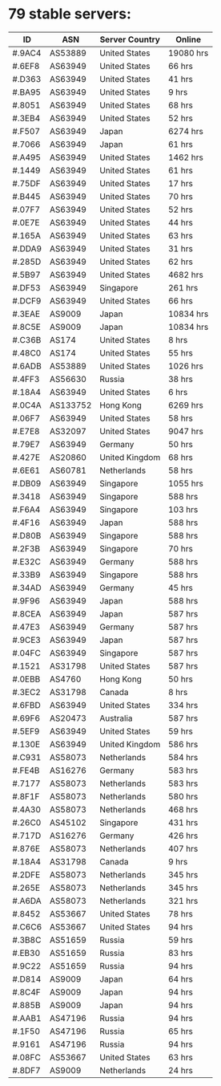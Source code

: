 # 79 stable servers:

| ID | ASN | Server Country | Online |
| ------ | ------ | ------ | ------ |
| #.9AC4 | AS53889 | United States | 19080 hrs |
| #.6EF8 | AS63949 | United States | 66 hrs |
| #.D363 | AS63949 | United States | 41 hrs |
| #.BA95 | AS63949 | United States | 9 hrs |
| #.8051 | AS63949 | United States | 68 hrs |
| #.3EB4 | AS63949 | United States | 52 hrs |
| #.F507 | AS63949 | Japan | 6274 hrs |
| #.7066 | AS63949 | Japan | 61 hrs |
| #.A495 | AS63949 | United States | 1462 hrs |
| #.1449 | AS63949 | United States | 61 hrs |
| #.75DF | AS63949 | United States | 17 hrs |
| #.B445 | AS63949 | United States | 70 hrs |
| #.07F7 | AS63949 | United States | 52 hrs |
| #.0E7E | AS63949 | United States | 44 hrs |
| #.165A | AS63949 | United States | 63 hrs |
| #.DDA9 | AS63949 | United States | 31 hrs |
| #.285D | AS63949 | United States | 62 hrs |
| #.5B97 | AS63949 | United States | 4682 hrs |
| #.DF53 | AS63949 | Singapore | 261 hrs |
| #.DCF9 | AS63949 | United States | 66 hrs |
| #.3EAE | AS9009 | Japan | 10834 hrs |
| #.8C5E | AS9009 | Japan | 10834 hrs |
| #.C36B | AS174 | United States | 8 hrs |
| #.48C0 | AS174 | United States | 55 hrs |
| #.6ADB | AS53889 | United States | 1026 hrs |
| #.4FF3 | AS56630 | Russia | 38 hrs |
| #.18A4 | AS63949 | United States | 6 hrs |
| #.0C4A | AS133752 | Hong Kong | 6269 hrs |
| #.06F7 | AS63949 | United States | 58 hrs |
| #.E7E8 | AS32097 | United States | 9047 hrs |
| #.79E7 | AS63949 | Germany | 50 hrs |
| #.427E | AS20860 | United Kingdom | 68 hrs |
| #.6E61 | AS60781 | Netherlands | 58 hrs |
| #.DB09 | AS63949 | Singapore | 1055 hrs |
| #.3418 | AS63949 | Singapore | 588 hrs |
| #.F6A4 | AS63949 | Singapore | 103 hrs |
| #.4F16 | AS63949 | Japan | 588 hrs |
| #.D80B | AS63949 | Singapore | 588 hrs |
| #.2F3B | AS63949 | Singapore | 70 hrs |
| #.E32C | AS63949 | Germany | 588 hrs |
| #.33B9 | AS63949 | Singapore | 588 hrs |
| #.34AD | AS63949 | Germany | 45 hrs |
| #.9F96 | AS63949 | Japan | 588 hrs |
| #.8CEA | AS63949 | Japan | 587 hrs |
| #.47E3 | AS63949 | Germany | 587 hrs |
| #.9CE3 | AS63949 | Japan | 587 hrs |
| #.04FC | AS63949 | Singapore | 587 hrs |
| #.1521 | AS31798 | United States | 587 hrs |
| #.0EBB | AS4760 | Hong Kong | 50 hrs |
| #.3EC2 | AS31798 | Canada | 8 hrs |
| #.6FBD | AS63949 | United States | 334 hrs |
| #.69F6 | AS20473 | Australia | 587 hrs |
| #.5EF9 | AS63949 | United States | 59 hrs |
| #.130E | AS63949 | United Kingdom | 586 hrs |
| #.C931 | AS58073 | Netherlands | 584 hrs |
| #.FE4B | AS16276 | Germany | 583 hrs |
| #.7177 | AS58073 | Netherlands | 583 hrs |
| #.8F1F | AS58073 | Netherlands | 580 hrs |
| #.4A30 | AS58073 | Netherlands | 468 hrs |
| #.26C0 | AS45102 | Singapore | 431 hrs |
| #.717D | AS16276 | Germany | 426 hrs |
| #.876E | AS58073 | Netherlands | 407 hrs |
| #.18A4 | AS31798 | Canada | 9 hrs |
| #.2DFE | AS58073 | Netherlands | 345 hrs |
| #.265E | AS58073 | Netherlands | 345 hrs |
| #.A6DA | AS58073 | Netherlands | 321 hrs |
| #.8452 | AS53667 | United States | 78 hrs |
| #.C6C6 | AS53667 | United States | 94 hrs |
| #.3B8C | AS51659 | Russia | 59 hrs |
| #.EB30 | AS51659 | Russia | 83 hrs |
| #.9C22 | AS51659 | Russia | 94 hrs |
| #.D814 | AS9009 | Japan | 64 hrs |
| #.8C4F | AS9009 | Japan | 94 hrs |
| #.885B | AS9009 | Japan | 94 hrs |
| #.AAB1 | AS47196 | Russia | 94 hrs |
| #.1F50 | AS47196 | Russia | 65 hrs |
| #.9161 | AS47196 | Russia | 94 hrs |
| #.08FC | AS53667 | United States | 63 hrs |
| #.8DF7 | AS9009 | Netherlands | 24 hrs |

